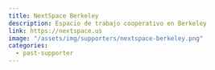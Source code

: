 ```yaml
---
title: NextSpace Berkeley
description: Espacio de trabajo cooperativo en Berkeley
link: https://nextspace.us
image: "/assets/img/supporters/nextspace-berkeley.png"
categories:
  - past-supporter
---
```

